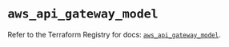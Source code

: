 # `aws_api_gateway_model`

Refer to the Terraform Registry for docs: [`aws_api_gateway_model`](https://registry.terraform.io/providers/hashicorp/aws/5.84.0/docs/resources/api_gateway_model).
